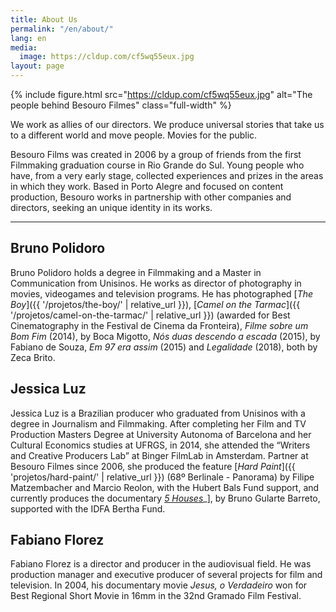 ```yaml
---
title: About Us
permalink: "/en/about/"
lang: en
media:
  image: https://cldup.com/cf5wq55eux.jpg
layout: page
---
```


{% include figure.html src="https://cldup.com/cf5wq55eux.jpg" alt="The people behind Besouro Filmes" class="full-width" %}

We work as allies of our directors. We produce universal stories that take us to a different world and move people. Movies for the public.

Besouro Films was created in 2006 by a group of friends from the first Filmmaking graduation course in Rio Grande do Sul. Young people who have, from a very early stage, collected experiences and prizes in the areas in which they work. Based in Porto Alegre and focused on content production, Besouro works in partnership with other companies and directors, seeking an unique identity in its works.

---

## Bruno Polidoro
Bruno Polidoro holds a degree in Filmmaking and a Master in Communication from Unisinos. He works as director of photography in movies, videogames and television programs. He has photographed [_The Boy_]({{ '/projetos/the-boy/' | relative_url }}), [_Camel on the Tarmac_]({{ '/projetos/camel-on-the-tarmac/' | relative_url }}) (awarded for Best Cinematography in the Festival de Cinema da Fronteira), _Filme sobre um Bom Fim_ (2014), by Boca Migotto, _Nós duas descendo a escada_ (2015), by Fabiano de Souza, _Em 97 era assim_ (2015) and _Legalidade_ (2018), both by Zeca Brito.

## Jessica Luz
Jessica Luz is a Brazilian producer who graduated from Unisinos with a degree in Journalism and Filmmaking. After completing her Film and TV Production Masters Degree at University Autonoma of Barcelona and her Cultural Economics studies at UFRGS, in 2014, she attended the “Writers and Creative Producers Lab” at Binger FilmLab in Amsterdam. Partner at Besouro Filmes since 2006, she produced the feature [_Hard Paint_]({{ 'projetos/hard-paint/' | relative_url }}) (68º Berlinale - Panorama) by Filipe Matzembacher and Marcio Reolon, with the Hubert Bals Fund support, and currently produces the documentary [_5 Houses_](http://besourofilmes.com/projetos/5-houses/)_], by Bruno Gularte Barreto, supported with the IDFA Bertha Fund.

## Fabiano Florez
Fabiano Florez is a director and producer in the audiovisual field. He was production manager and executive producer of several projects for film and television. In 2004, his documentary movie _Jesus, o Verdadeiro_ won for Best Regional Short Movie in 16mm in the 32nd Gramado Film Festival.

